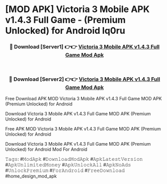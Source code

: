 # [MOD APK] Victoria 3 Mobile APK v1.4.3 Full Game - (Premium Unlocked) for Android lq0ru



<div align="center">
<h3>🔴 Download [Server1] 👉👉 <a href="https://momento.my/?title=Victoria_3_Mobile_APK_v1.4.3_Full_Game">Victoria 3 Mobile APK v1.4.3 Full Game Mod Apk</a></h3><br>

<h3>🔴 Download [Server2] 👉👉 <a href="https://momento.my/?title=Victoria_3_Mobile_APK_v1.4.3_Full_Game">Victoria 3 Mobile APK v1.4.3 Full Game Mod Apk</a></h3>
</div>



Free Download APK MOD Victoria 3 Mobile APK v1.4.3 Full Game MOD APK (Premium Unlocked) for Android

Download Victoria 3 Mobile APK v1.4.3 Full Game MOD APK (Premium Unlocked) for Android

Free APK MOD Victoria 3 Mobile APK v1.4.3 Full Game MOD APK (Premium Unlocked) for Android

Download Victoria 3 Mobile APK v1.4.3 Full Game MOD APK (Premium Unlocked) for Android Mod For Android

𝚃𝚊𝚐𝚜: #𝙼𝚘𝚍𝙰𝚙𝚔 #𝙳𝚘𝚠𝚗𝚕𝚘𝚊𝚍𝙼𝚘𝚍𝙰𝚙𝚔 #𝙰𝚙𝚔𝙻𝚊𝚝𝚎𝚜𝚝𝚅𝚎𝚛𝚜𝚒𝚘𝚗 #𝙰𝚙𝚔𝚄𝚗𝚕𝚒𝚖𝚒𝚝𝚎𝚍𝙼𝚘𝚗𝚎𝚢 #𝙰𝚙𝚔𝚄𝚗𝚕𝚘𝚌𝚔𝙰𝚕𝚕 #𝙰𝚙𝚔𝙽𝚘𝙰𝚍𝚜 #𝚄𝚗𝚕𝚘𝚌𝚔𝙿𝚛𝚎𝚖𝚒𝚞𝚖 #𝙵𝚘𝚛𝙰𝚗𝚍𝚛𝚘𝚒𝚍 #𝙵𝚛𝚎𝚎𝙳𝚘𝚠𝚗𝚕𝚘𝚊𝚍 #home_design_mod_apk
